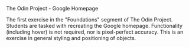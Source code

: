 The Odin Project - Google Homepage

The first exercise in the "Foundations" segment of The Odin Project. Students are tasked with recreating the Google homepage. Functionality (including hover) is not required, nor is pixel-perfect accuracy. This is an exercise in general styling and positioning of objects.
